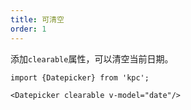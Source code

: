 ```yaml
---
title: 可清空
order: 1
---
```


添加`clearable`属性，可以清空当前日期。

```vdt
import {Datepicker} from 'kpc';

<Datepicker clearable v-model="date"/>
```
